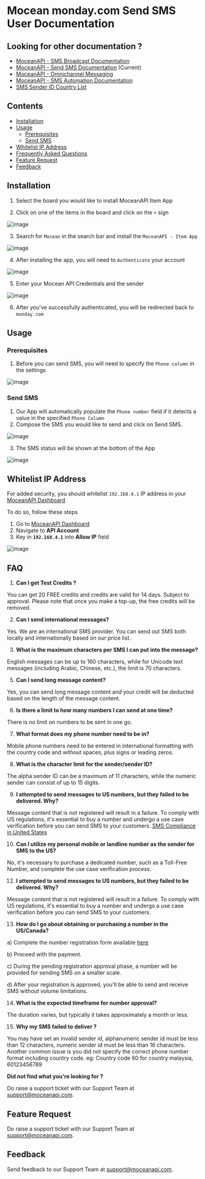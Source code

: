 # Mocean monday.com Send SMS User Documentation

## Looking for other documentation ?
- [MoceanAPI - SMS Broadcast Documentation](https://github.com/MoceanAPI/monday-dashboard)
- [MoceanAPI - Send SMS Documentation](https://github.com/MoceanAPI/monday-item/) (Current)
- [MoceanAPI - Omnichannel Messaging](https://github.com/MoceanAPI/monday-omnichannel)
- [MoceanAPI - SMS Automation Documentation](https://github.com/MoceanAPI/monday-automation/)
- [SMS Sender ID Country List](https://moceanapi.github.io/monday/)

## Contents
- [Installation](#installation)
- [Usage](#usage)
    - [Prerequisites](#prerequisites)
    - [Send SMS](#send-sms)
- [Whitelist IP Address](#whitelist-ip-address)
- [Frequently Asked Questions](#faq)
- [Feature Request](#feature-request)
- [Feedback](#feedback)

## Installation

1. Select the board you would like to install MoceanAPI Item App

2. Click on one of the items in the board and click on the `+` sign

![image](https://user-images.githubusercontent.com/24620178/153553705-bdb6e98f-0b16-4386-9283-aa0121e28589.png)

3. Search for `Mocean` in the search bar and install the `MoceanAPI - Item App`

![image](https://user-images.githubusercontent.com/24620178/153553805-72da88e5-1482-473c-8822-6947d79db305.png)

4. After installing the app, you will need to `Authenticate` your account

![image](https://user-images.githubusercontent.com/24620178/153554028-b92b902d-3758-43e6-a50f-7ddce1541673.png)

5. Enter your Mocean API Credentials and the sender

![image](https://user-images.githubusercontent.com/24620178/206361287-89fdabaf-15ea-498a-9f22-4654b0653a38.png)

6. After you've successfully authenticated, you will be redirected back to `monday.com`

## Usage
### Prerequisites
1. Before you can send SMS, you will need to specify the `Phone column` in the settings

![image](https://user-images.githubusercontent.com/24620178/206369171-a8cc9fd1-a1f2-40f3-9bbf-d465bd0e7b95.png)

### Send SMS

1. Our App will automatically populate the `Phone number` field if it detects a value in the specified `Phone Column`
2. Compose the SMS you would like to send and click on Send SMS.

![image](https://user-images.githubusercontent.com/24620178/206369417-55a58754-64b9-4101-96b4-b3c1562edcab.png)

3. The SMS status will be shown at the bottom of the App

![image](https://user-images.githubusercontent.com/24620178/206369493-eccac45f-c0fb-4f5d-b42f-27e633f32c71.png)

## Whitelist IP Address

For added security, you should whitelist `192.168.4.1` IP address in your [MoceanAPI Dashboard](https://dashboard.moceanapi.com)

To do so, follow these steps

1. Go to [MoceanAPI Dashboard](https://dashboard.moceanapi.com/user/apisetting)
2. Navigate to **API Account** 
3. Key in **`192.168.4.1`** into **Allow IP** field

![image](https://user-images.githubusercontent.com/24620178/200761674-1ccb6e6c-2d7b-499d-bef6-ee47a3e2a624.png)

## FAQ
1. **Can I get Test Credits ?**

You can get 20 FREE credits and credits are valid for 14 days. Subject to approval. Please note that once you make a top-up, the free credits will be removed.

2. **Can I send international messages?**

Yes. We are an international SMS provider. You can send out SMS both locally and internationally based on our price list.

3. **What is the maximum characters per SMS I can put into the message?**
   
English messages can be up to 160 characters, while for Unicode text messages (including Arabic, Chinese, etc.), the limit is 70 characters.

5. **Can I send long message content?**

Yes, you can send long message content and your credit will be deducted based on the length of the message content.

6. **Is there a limit to how many numbers I can send at one time?**

There is no limit on numbers to be sent in one go.

7. **What format does my phone number need to be in?**

Mobile phone numbers need to be entered in international formatting with the country code and without spaces, plus signs or leading zeros.

8. **What is the character limit for the sender/sender ID?**
   
The alpha sender ID can be a maximum of 11 characters, while the numeric sender can consist of up to 15 digits.

9. **I attempted to send messages to US numbers, but they failed to be delivered. Why?**
    
Message content that is not registered will result in a failure. To comply with US regulations, it's essential to buy a number and undergo a use case verification before you can send SMS to your customers. [SMS Compliance in United States](https://github.com/MoceanAPI/monday-two-way#sms-compliance-in-united-states-us)

10. **Can I utilize my personal mobile or landline number as the sender for SMS to the US?**
    
No, it's necessary to purchase a dedicated number, such as a Toll-Free Number, and complete the use case verification process.

12. **I attempted to send messages to US numbers, but they failed to be delivered. Why?**
    
Message content that is not registered will result in a failure. To comply with US regulations, it's essential to buy a number and undergo a use case verification before you can send SMS to your customers.

13. **How do I go about obtaining or purchasing a number in the US/Canada?**

a) Complete the number registration form available [here](https://docs.google.com/document/d/1I37LP5jF4fnpno9FUcvcQ0p06oGtOqhZ/edit) 

b) Proceed with the payment.

c) During the pending registration approval phase, a number will be provided for sending SMS on a smaller scale.

d) After your registration is approved, you'll be able to send and receive SMS without volume limitations.

14. **What is the expected timeframe for number approval?**
    
The duration varies, but typically it takes approximately a month or less.

15. **Why my SMS failed to deliver ?**

You may have set an invalid sender id, alphanumeric sender id must be less than 12 characters, numeric sender id must be less than 16 characters. Another common issue is you did not specify the correct phone number format including country code. eg: Country code 60 for country malaysia, 60123456789

**Did not find what you're looking for ?**

Do raise a support ticket with our Support Team at [support@moceanapi.com](mailto:support@moceanapi.com).

## Feature Request
Do raise a support ticket with our Support Team at [support@moceanapi.com](mailto:support@moceanapi.com).

## Feedback
Send feedback to our Support Team at [support@moceanapi.com](mailto:support@moceanapi.com).
